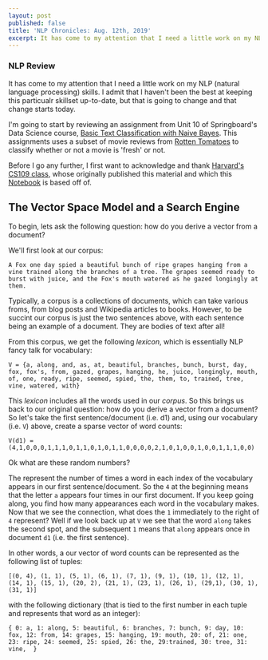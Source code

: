 ```yaml
---
layout: post
published: false
title: 'NLP Chronicles: Aug. 12th, 2019'
excerpt: It has come to my attention that I need a little work on my NLP (natural language processing) skills. I admit that I haven't been the best at keeping this particualr skillset up-to-date, but that is going to change and that change starts today. 
---
```

### NLP Review

It has come to my attention that I need a little work on my NLP (natural language processing) skills. I admit that I haven't been the best at keeping this particualr skillset up-to-date, but that is going to change and that change starts today. 

I'm going to start by reviewing an assignment from Unit 10 of Springboard's Data Science course, [Basic Text Classification with Naive Bayes](https://nbviewer.jupyter.org/github/Jearny58/Springboard-DS-Portfolio/blob/master/unit10-machine-learning/naive-bayes-predicting-movie-ratings/naive_bayes/Mini_Project_Naive_Bayes.ipynb). This assignments uses a subset of movie reviews from [Rotten Tomatoes](https://www.rottentomatoes.com/) to classify whether or not a movie is 'fresh' or not.

Before I go any further, I first want to acknowledge and thank [Harvard's CS109 class](https://github.com/cs109/2015lab10), whose originally published this material and which this [Notebook](https://github.com/Jearny58/Springboard-DS-Portfolio/blob/master/unit10-machine-learning/naive-bayes-predicting-movie-ratings/naive_bayes/Mini_Project_Naive_Bayes.ipynb) is based off of.

## The Vector Space Model and a Search Engine

To begin, lets ask the following question: how do you derive a vector from a document? 

We'll first look at our corpus:

`A Fox one day spied a beautiful bunch of ripe grapes hanging from a vine trained along the branches of a tree. The grapes seemed ready to burst with juice, and the Fox's mouth watered as he gazed longingly at them.`

Typically, a corpus is a collections of documents, which can take various froms, from blog posts and Wikipedia articles to books. However, to be succint our corpus is just the two sentences above, with each sentence being an example of a document. They are bodies of text after all!

From this corpus, we get the following _lexicon_, which is essentially NLP fancy talk for vocabulary:

`V = {a, along, and, as, at, beautiful, branches, bunch, burst, day, fox, fox's, from, gazed, grapes, hanging, he, juice, longingly, mouth, of, one, ready, ripe, seemed, spied, the, them, to, trained, tree, vine, watered, with}`

This _lexicon_ includes all the words used in our _corpus_. So this brings us back to our original question: how do you derive a vector from a document? So let's take the first sentence/document (i.e. d1) and, using our vocabulary (i.e. `V`) above, create a sparse vector of word counts:

`V(d1) = (4,1,0,0,0,1,1,1,0,1,1,0,1,0,1,1,0,0,0,0,2,1,0,1,0,0,1,0,0,1,1,1,0,0)`

Ok what are these random numbers? 

The represent the number of times a word in each index of the vocabulary appears in our first sentence/document. So the `4` at the beginning means that the letter `a` appears four times in our first document. If you keep going along, you find how many appearances each word in the vocabulary makes. Now that we see the connection, what does the `1` immediately to the right of `4` represent? Well if we look back up at `V` we see that the word `along` takes the second spot, and the subsequent `1` means that `along` appears once in document `d1` (i.e. the first sentence).

In other words, a our vector of word counts can be represented as the following list of tuples:

`[(0, 4), (1, 1), (5, 1), (6, 1), (7, 1), (9, 1), (10, 1), (12, 1), (14, 1), (15, 1), (20, 2), (21, 1), (23, 1), (26, 1), (29,1), (30, 1), (31, 1)]`

with the following dictionary (that is tied to the first number in each tuple and represents that word as an integer):

``
{
    0: a, 1: along, 5: beautiful, 6: branches, 7: bunch, 9: day, 10: fox, 12: from, 14: grapes, 15: hanging, 19: mouth, 20: of, 21: one, 23: ripe, 24: seemed, 25: spied, 26: the, 29:trained, 30: tree, 31: vine, 
}
``


